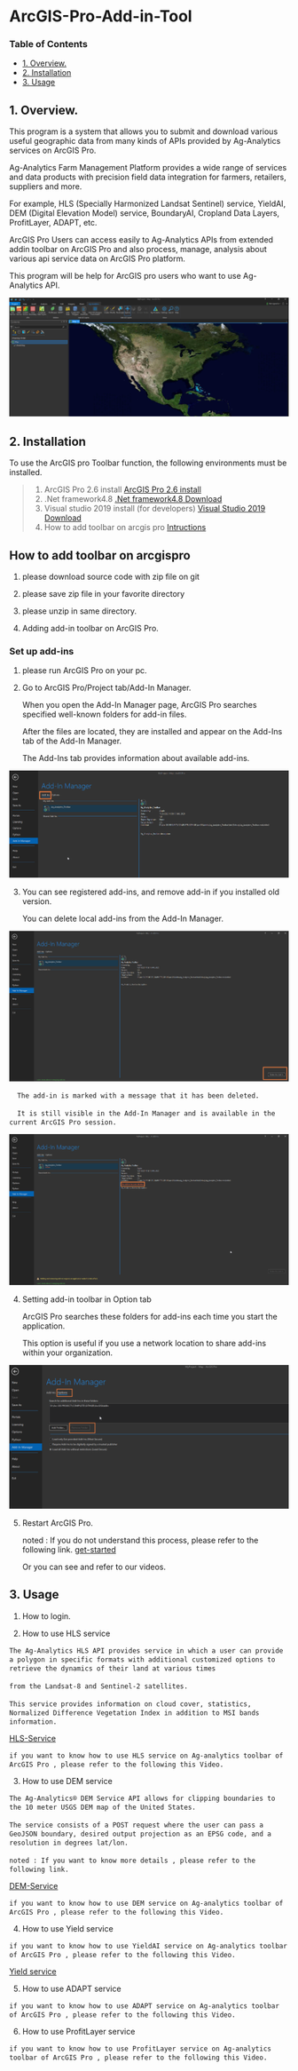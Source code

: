 # ArcGIS-Pro-Add-in-Tool



### Table of Contents

- [1. Overview.](#1.-Overview.)
- [2. Installation](#2.-Installation.)
- [3. Usage](#3.-Usage)


## 1. Overview.

This program is a system that allows you to submit and download various useful geographic data from many kinds of APIs provided by Ag-Analytics services on ArcGIS Pro.

Ag-Analytics Farm Management Platform provides a wide range of services and data products with precision field data integration for farmers, retailers, suppliers and more.

For example, HLS (Specially Harmonized Landsat Sentinel) service, YieldAI, DEM (Digital Elevation Model) service, BoundaryAI, Cropland Data Layers, ProfitLayer, ADAPT, etc.

ArcGIS Pro Users can access easily to Ag-Analytics APIs from extended addin toolbar on ArcGIS Pro and also process, manage, analysis about various api service data on ArcGIS Pro platform.

This program will be help for ArcGIS pro users who want to use Ag-Analytics API.

![Project Image](https://github.com/DavidFullstackdev/ArcGIS-Pro-Addin-Tool/blob/master/images/Generalworkflow.png)

## 2. Installation

To use the ArcGIS pro Toolbar function, the following environments must be installed.
> 1) ArcGIS Pro 2.6 install
[ArcGIS Pro 2.6 install](https://pro.arcgis.com/en/pro-app/get-started/install-and-sign-in-to-arcgis-pro.htm)
> 2) .Net framework4.8 
[.Net framework4.8 Download](https://dotnet.microsoft.com/download/)
> 3) Visual studio 2019 install (for developers)
[Visual Studio 2019 Download](https://visualstudio.microsoft.com/downloads/)
> 4) How to add toolbar on arcgis pro
[Intructions](https://awesomeopensource.com/project/Esri/arcgis-pro-sdk-community-samples/) 


## How to add toolbar on arcgispro

   1) please download source code with zip file on git

   2) please save zip file in your favorite directory

   3) please unzip in same directory.

   4) Adding add-in toolbar on ArcGIS Pro.

### Set up add-ins

   1) please run ArcGIS Pro on your pc.

   2) Go to ArcGIS Pro/Project tab/Add-In Manager.

      When you open the Add-In Manager page, ArcGIS Pro searches specified well-known folders for add-in files.
   
      After the files are located, they are installed and appear on the Add-Ins tab of the Add-In Manager.
   
      The Add-Ins tab provides information about available add-ins.


   ![Project Image](https://github.com/DavidFullstackdev/ArcGIS-Pro-Addin-Tool/blob/master/images/add-ins.png)

   3) You can see registered add-ins, and remove add-in if you installed old version.

      You can delete local add-ins from the Add-In Manager.
    

   ![Project Image](https://github.com/DavidFullstackdev/ArcGIS-Pro-Addin-Tool/blob/master/images/del-addin.png) 

      The add-in is marked with a message that it has been deleted. 
      
      It is still visible in the Add-In Manager and is available in the current ArcGIS Pro session.
    
   ![Project Image](https://github.com/DavidFullstackdev/ArcGIS-Pro-Addin-Tool/blob/master/images/del-msg.png)
   
   4) Setting add-in toolbar  in Option tab
      
      ArcGIS Pro searches these folders for add-ins each time you start the application. 
      
      This option is useful if you use a network location to share add-ins within your organization.

   ![Project Image](https://github.com/DavidFullstackdev/ArcGIS-Pro-Addin-Tool/blob/master/images/option.png)
      

   5) Restart ArcGIS Pro.

         noted : If you do not understand this process, please refer to the following link.
   [get-started](https://pro.arcgis.com/en/pro-app/get-started/manage-add-ins.htm)

         Or you can see and refer to our videos.


## 3. Usage

   1) How to login.

   2) How to use HLS service

    The Ag-Analytics HLS API provides service in which a user can provide a polygon in specific formats with additional customized options to retrieve the dynamics of their land at various times 
      
    from the Landsat-8 and Sentinel-2 satellites. 
      
    This service provides information on cloud cover, statistics, Normalized Difference Vegetation Index in addition to MSI bands information.
   
   [HLS-Service](https://ag-analytics.portal.azure-api.net/docs/services/harmonized-landsat-sentinel-service/operations/hls-service)

    if you want to know how to use HLS service on Ag-analytics toolbar of ArcGIS Pro , please refer to the following this Video.




   3) How to use DEM service

    The Ag-Analytics® DEM Service API allows for clipping boundaries to the 10 meter USGS DEM map of the United States. 
    
    The service consists of a POST request where the user can pass a GeoJSON boundary, desired output projection as an EPSG code, and a resolution in degrees lat/lon.

    noted : If you want to know more details , please refer to the following link.

   [DEM-Service](https://ag-analytics.portal.azure-api.net/docs/services/dem-service/operations/dem-service)

    if you want to know how to use DEM service on Ag-analytics toolbar of ArcGIS Pro , please refer to the following this Video.

   4) How to use Yield service


    if you want to know how to use YieldAI service on Ag-analytics toolbar of ArcGIS Pro , please refer to the following this Video.
   
   [Yield service](https://ag-analytics.portal.azure-api.net/docs/services/dem-service/operations/dem-service)

   5) How to use ADAPT service 

    if you want to know how to use ADAPT service on Ag-analytics toolbar of ArcGIS Pro , please refer to the following this Video.

   6) How to use ProfitLayer service 

    if you want to know how to use ProfitLayer service on Ag-analytics toolbar of ArcGIS Pro , please refer to the following this Video.
    







